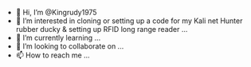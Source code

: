 - 👋 Hi, I’m @Kingrudy1975
- 👀 I’m interested in cloning or setting up a code for my Kali net Hunter rubber ducky & setting up RFID long range reader ...
- 🌱 I’m currently learning ...
- 💞️ I’m looking to collaborate on ...
- 📫 How to reach me ...

<!---
Kingrudy1975/Kingrudy1975 is a ✨ special ✨ repository because its `README.md` (this file) appears on your GitHub profile.
You can click the Preview link to take a look at your changes.
--->
